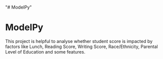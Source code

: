 "# ModelPy" 
# ModelPy
 This project is helpful to analyse whether student score is impacted by factors like Lunch, Reading Score, Writing Score, Race/Ethnicity, Parental Level of Education and some features.
 
